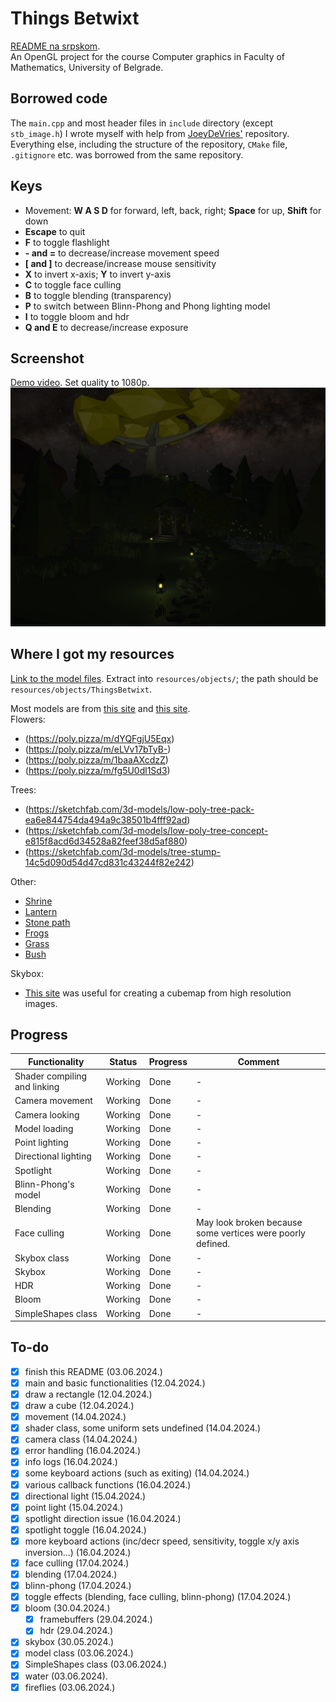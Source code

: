 # Things Betwixt
[README na srpskom](README-sr.md). <br>
An OpenGL project for the course Computer graphics in Faculty of Mathematics, University of Belgrade.

## Borrowed code
The `main.cpp` and most header files in `include` directory (except `stb_image.h`) I wrote myself with help from [JoeyDeVries'](https://github.com/JoeyDeVries/LearnOpenGL)
repository. Everything else, including the structure of the repository, `CMake` file, `.gitignore` etc. was borrowed from the same repository.

## Keys
- Movement: **W A S D** for forward, left, back, right; **Space** for up, **Shift** for down
- **Escape** to quit
- **F** to toggle flashlight
- **- and =** to decrease/increase movement speed
- **\[ and \]** to decrease/increase mouse sensitivity
- **X** to invert x-axis; **Y** to invert y-axis
- **C** to toggle face culling
- **B** to toggle blending (transparency)
- **P** to switch between Blinn-Phong and Phong lighting model
- **I** to toggle bloom and hdr
- **Q and E** to decrease/increase exposure

## Screenshot
[Demo video](https://youtu.be/peo56Z8w0GY). Set quality to 1080p.
![Things Betwixt](ThingsBetwixtScreenshot.png)

## Where I got my resources
[Link to the model files](https://drive.google.com/drive/folders/1BLc8cdFd9BXdgl4e1esrviWqRjOcZmzQ?usp=sharing). Extract into `resources/objects/`; the path should be `resources/objects/ThingsBetwixt`.

Most models are from [this site](https://poly.pizza/) and [this site](https://sketchfab.com/feed). <br>
Flowers:
- (https://poly.pizza/m/dYQFgjU5Eqx)
- (https://poly.pizza/m/eLVv17bTyB-)
- (https://poly.pizza/m/1baaAXcdzZ)
- (https://poly.pizza/m/fg5U0dl1Sd3)

Trees:
- (https://sketchfab.com/3d-models/low-poly-tree-pack-ea6e844754da494a9c38501b4fff92ad)
- (https://sketchfab.com/3d-models/low-poly-tree-concept-e815f8acd6d34528a82feef38d5af880)
- (https://sketchfab.com/3d-models/tree-stump-14c5d090d54d47cd831c43244f82e242)

Other:
- [Shrine](https://sketchfab.com/3d-models/shrine-61c478f77ea14759b61dd8938e4015a6)
- [Lantern](https://poly.pizza/m/37EufrdA2UB)
- [Stone path](https://poly.pizza/m/0vAJVcMEFdv)
- [Frogs](https://poly.pizza/m/cwyNyIba6WE)
- [Grass](https://poly.pizza/m/eFUpFgjCf0p)
- [Bush](https://poly.pizza/m/TSbIxkDtxF)

Skybox:
- [This site](https://jaxry.github.io/panorama-to-cubemap/) was useful for creating a cubemap from high resolution images.

## Progress
| Functionality                | Status  | Progress | Comment                                                    |
|------------------------------|---------|----------|------------------------------------------------------------|
| Shader compiling and linking | Working | Done     | -                                                          |
| Camera movement              | Working | Done     | -                                                          |
| Camera looking               | Working | Done     | -                                                          |
| Model loading                | Working | Done     | -                                                          |
| Point lighting               | Working | Done     | -                                                          |
| Directional lighting         | Working | Done     | -                                                          |
| Spotlight                    | Working | Done     | -                                                          |
| Blinn-Phong's model          | Working | Done     | -                                                          |
| Blending                     | Working | Done     | -                                                          |
| Face culling                 | Working | Done     | May look broken because some vertices were poorly defined. |
| Skybox class                 | Working | Done     | -                                                          |
| Skybox                       | Working | Done     | -                                                          |
| HDR                          | Working | Done     | -                                                          |
| Bloom                        | Working | Done     | -                                                          |
| SimpleShapes class           | Working | Done     | -                                                          |

## To-do
- [x] finish this README (03.06.2024.)
- [x] main and basic functionalities (12.04.2024.)
- [x] draw a rectangle (12.04.2024.)
- [x] draw a cube (12.04.2024.)
- [x] movement (14.04.2024.)
- [x] shader class, some uniform sets undefined (14.04.2024.)
- [x] camera class (14.04.2024.)
- [x] error handling (16.04.2024.)
- [x] info logs (16.04.2024.)
- [x] some keyboard actions (such as exiting) (14.04.2024.)
- [x] various callback functions (16.04.2024.)
- [x] directional light (15.04.2024.)
- [x] point light (15.04.2024.)
- [x] spotlight direction issue (16.04.2024.)
- [x] spotlight toggle (16.04.2024.)
- [x] more keyboard actions (inc/decr speed, sensitivity, toggle x/y axis inversion...) (16.04.2024.)
- [x] face culling (17.04.2024.)
- [x] blending (17.04.2024.)
- [x] blinn-phong (17.04.2024.)
- [x] toggle effects (blending, face culling, blinn-phong) (17.04.2024.)
- [x] bloom (30.04.2024.)
  - [x] framebuffers (29.04.2024.)
  - [x] hdr (29.04.2024.)
- [x] skybox (30.05.2024.)
- [x] model class (03.06.2024.)
- [x] SimpleShapes class (03.06.2024.)
- [x] water (03.06.2024).
- [x] fireflies (03.06.2024.)
